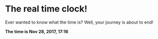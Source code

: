 # The real time clock!

Ever wanted to know what the time is? Well, your journey is about to end!

**The time is Nov 28, 2017, 17:16**